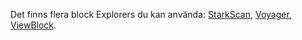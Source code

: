 Det finns flera block Explorers du kan använda: [StarkScan](https://starkscan.co/), [Voyager](https://voyager.online/txns), [ViewBlock](https://viewblock.io/starknet).